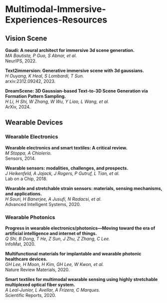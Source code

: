 # Multimodal-Immersive-Experiences-Resources

## Vision Scene

**Gaudi: A neural architect for immersive 3d scene generation.**<br>
*MA Bautista, P Guo, S Abnar, et al.*<br>
NeurIPS, 2022.

**Text2immersion: Generative immersive scene with 3d gaussians.**<br>
*H Ouyang, K Heal, S Lombardi, T Sun.*<br>
arxiv:2312.09242, 2023.

**DreamScene: 3D Gaussian-based Text-to-3D Scene Generation via Formation Pattern Sampling.**<br>
*H Li, H Shi, W Zhang, W Wu, Y Liao, L Wang, et al.*<br>
ArXiv, 2024. 

## Wearable Devices

### Wearable Electronics

**Wearable electronics and smart textiles: A critical review.**<br>
*M Stoppa, A Chiolerio.*<br>
Sensors, 2014.

**Wearable sensors: modalities, challenges, and prospects.**<br>
*J Heikenfeld, A Jajack, J Rogers, P Gutruf, L Tian, et al.*<br>
Lab on a Chip, 2018. 

**Wearable and stretchable strain sensors: materials, sensing mechanisms, and applications.**<br>
*H Souri, H Banerjee, A Jusufi, N Radacsi, et al.*<br>
Advanced Intelligent Systems, 2020. 

### Wearable Photonics

**Progress in wearable electronics/photonics—Moving toward the era of artificial intelligence and internet of things.**<br>
*Q Shi, B Dong, T He, Z Sun, J Zhu, Z Zhang, C Lee.*<br>
InfoMat, 2020.

**Multifunctional materials for implantable and wearable photonic healthcare devices.**<br>
*GH Lee, H Moon, H Kim, GH Lee, W Kwon, et al.*<br>
Nature Review Materials, 2020.

**Smart textiles for multimodal wearable sensing using highly stretchable multiplexed optical fiber system.**<br>
*A Leal-Junior, L Avellar, A Frizera, C Marques.*<br>
Scientific Reports, 2020.
